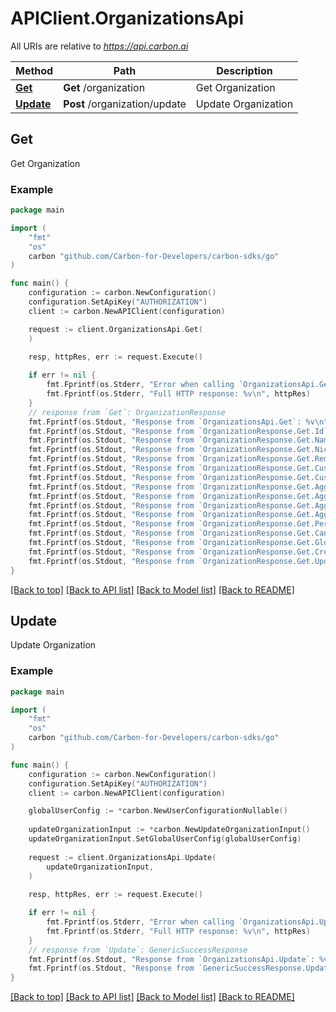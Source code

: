 # APIClient.OrganizationsApi

All URIs are relative to *https://api.carbon.ai*

Method | Path | Description
------------- | ------------- | -------------
[**Get**](OrganizationsApi.md#Get) | **Get** /organization | Get Organization
[**Update**](OrganizationsApi.md#Update) | **Post** /organization/update | Update Organization



## Get

Get Organization

### Example

```go
package main

import (
    "fmt"
    "os"
    carbon "github.com/Carbon-for-Developers/carbon-sdks/go"
)

func main() {
    configuration := carbon.NewConfiguration()
    configuration.SetApiKey("AUTHORIZATION")
    client := carbon.NewAPIClient(configuration)

    request := client.OrganizationsApi.Get(
    )
    
    resp, httpRes, err := request.Execute()

    if err != nil {
        fmt.Fprintf(os.Stderr, "Error when calling `OrganizationsApi.Get``: %v\n", err)
        fmt.Fprintf(os.Stderr, "Full HTTP response: %v\n", httpRes)
    }
    // response from `Get`: OrganizationResponse
    fmt.Fprintf(os.Stdout, "Response from `OrganizationsApi.Get`: %v\n", resp)
    fmt.Fprintf(os.Stdout, "Response from `OrganizationResponse.Get.Id`: %v\n", resp.Id)
    fmt.Fprintf(os.Stdout, "Response from `OrganizationResponse.Get.Name`: %v\n", resp.Name)
    fmt.Fprintf(os.Stdout, "Response from `OrganizationResponse.Get.Nickname`: %v\n", resp.Nickname)
    fmt.Fprintf(os.Stdout, "Response from `OrganizationResponse.Get.RemoveBranding`: %v\n", resp.RemoveBranding)
    fmt.Fprintf(os.Stdout, "Response from `OrganizationResponse.Get.CustomBranding`: %v\n", resp.CustomBranding)
    fmt.Fprintf(os.Stdout, "Response from `OrganizationResponse.Get.CustomLimits`: %v\n", resp.CustomLimits)
    fmt.Fprintf(os.Stdout, "Response from `OrganizationResponse.Get.AggregateFileSize`: %v\n", resp.AggregateFileSize)
    fmt.Fprintf(os.Stdout, "Response from `OrganizationResponse.Get.AggregateNumCharacters`: %v\n", resp.AggregateNumCharacters)
    fmt.Fprintf(os.Stdout, "Response from `OrganizationResponse.Get.AggregateNumTokens`: %v\n", resp.AggregateNumTokens)
    fmt.Fprintf(os.Stdout, "Response from `OrganizationResponse.Get.AggregateNumEmbeddings`: %v\n", resp.AggregateNumEmbeddings)
    fmt.Fprintf(os.Stdout, "Response from `OrganizationResponse.Get.PeriodEndsAt`: %v\n", resp.PeriodEndsAt)
    fmt.Fprintf(os.Stdout, "Response from `OrganizationResponse.Get.CancelAtPeriodEnd`: %v\n", resp.CancelAtPeriodEnd)
    fmt.Fprintf(os.Stdout, "Response from `OrganizationResponse.Get.GlobalUserConfig`: %v\n", resp.GlobalUserConfig)
    fmt.Fprintf(os.Stdout, "Response from `OrganizationResponse.Get.CreatedAt`: %v\n", resp.CreatedAt)
    fmt.Fprintf(os.Stdout, "Response from `OrganizationResponse.Get.UpdatedAt`: %v\n", resp.UpdatedAt)
}
```

[[Back to top]](#) [[Back to API list]](../README.md#documentation-for-api-endpoints)
[[Back to Model list]](../README.md#documentation-for-models)
[[Back to README]](../README.md)


## Update

Update Organization

### Example

```go
package main

import (
    "fmt"
    "os"
    carbon "github.com/Carbon-for-Developers/carbon-sdks/go"
)

func main() {
    configuration := carbon.NewConfiguration()
    configuration.SetApiKey("AUTHORIZATION")
    client := carbon.NewAPIClient(configuration)

    globalUserConfig := *carbon.NewUserConfigurationNullable()
    
    updateOrganizationInput := *carbon.NewUpdateOrganizationInput()
    updateOrganizationInput.SetGlobalUserConfig(globalUserConfig)
    
    request := client.OrganizationsApi.Update(
        updateOrganizationInput,
    )
    
    resp, httpRes, err := request.Execute()

    if err != nil {
        fmt.Fprintf(os.Stderr, "Error when calling `OrganizationsApi.Update``: %v\n", err)
        fmt.Fprintf(os.Stderr, "Full HTTP response: %v\n", httpRes)
    }
    // response from `Update`: GenericSuccessResponse
    fmt.Fprintf(os.Stdout, "Response from `OrganizationsApi.Update`: %v\n", resp)
    fmt.Fprintf(os.Stdout, "Response from `GenericSuccessResponse.Update.Success`: %v\n", resp.Success)
}
```

[[Back to top]](#) [[Back to API list]](../README.md#documentation-for-api-endpoints)
[[Back to Model list]](../README.md#documentation-for-models)
[[Back to README]](../README.md)

